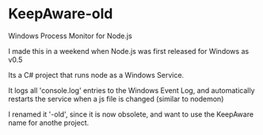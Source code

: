 KeepAware-old
=============

Windows Process Monitor for Node.js

I made this in a weekend when Node.js was first released for Windows as v0.5

Its a C# project that runs node as a Windows Service.

It logs all 'console.log' entries to the Windows Event Log, and automatically restarts the service when a js file is changed (similar to nodemon)

I renamed it '-old', since it is now obsolete, and want to use the KeepAware name for anothe project.
